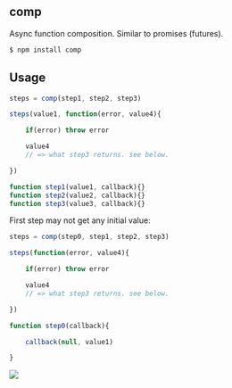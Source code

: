 ## comp

Async function composition. Similar to promises (futures).

```bash
$ npm install comp
```

## Usage

```js
steps = comp(step1, step2, step3)

steps(value1, function(error, value4){

    if(error) throw error

    value4
    // => what step3 returns. see below.

})

function step1(value1, callback){}
function step2(value2, callback){}
function step3(value3, callback){}
```

First step may not get any initial value:

```js
steps = comp(step0, step1, step2, step3)

steps(function(error, value4){

    if(error) throw error

    value4
    // => what step3 returns. see below.

})

function step0(callback){

    callback(null, value1)

}
```

![](http://distilleryimage9.s3.amazonaws.com/af5718c279ac11e280ba22000a9f1893_6.jpg)
